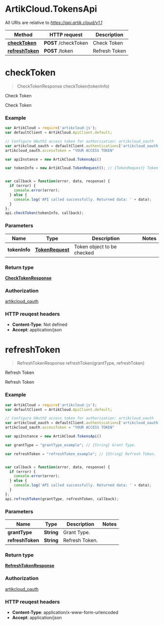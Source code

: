 # ArtikCloud.TokensApi

All URIs are relative to *https://api.artik.cloud/v1.1*

Method | HTTP request | Description
------------- | ------------- | -------------
[**checkToken**](TokensApi.md#checkToken) | **POST** /checkToken | Check Token
[**refreshToken**](TokensApi.md#refreshToken) | **POST** /token | Refresh Token


<a name="checkToken"></a>
# **checkToken**
> CheckTokenResponse checkToken(tokenInfo)

Check Token

Check Token

### Example
```javascript
var ArtikCloud = require('artikcloud-js');
var defaultClient = ArtikCloud.ApiClient.default;

// Configure OAuth2 access token for authorization: artikcloud_oauth
var artikcloud_oauth = defaultClient.authentications['artikcloud_oauth'];
artikcloud_oauth.accessToken = "YOUR ACCESS TOKEN"

var apiInstance = new ArtikCloud.TokensApi()

var tokenInfo = new ArtikCloud.TokenRequest(); // {TokenRequest} Token object to be checked


var callback = function(error, data, response) {
  if (error) {
    console.error(error);
  } else {
    console.log('API called successfully. Returned data: ' + data);
  }
};
api.checkToken(tokenInfo, callback);
```

### Parameters

Name | Type | Description  | Notes
------------- | ------------- | ------------- | -------------
 **tokenInfo** | [**TokenRequest**](TokenRequest.md)| Token object to be checked | 

### Return type

[**CheckTokenResponse**](CheckTokenResponse.md)

### Authorization

[artikcloud_oauth](../README.md#artikcloud_oauth)

### HTTP reuqest headers

 - **Content-Type**: Not defined
 - **Accept**: application/json

<a name="refreshToken"></a>
# **refreshToken**
> RefreshTokenResponse refreshToken(grantType, refreshToken)

Refresh Token

Refresh Token

### Example
```javascript
var ArtikCloud = require('artikcloud-js');
var defaultClient = ArtikCloud.ApiClient.default;

// Configure OAuth2 access token for authorization: artikcloud_oauth
var artikcloud_oauth = defaultClient.authentications['artikcloud_oauth'];
artikcloud_oauth.accessToken = "YOUR ACCESS TOKEN"

var apiInstance = new ArtikCloud.TokensApi()

var grantType = "grantType_example"; // {String} Grant Type.

var refreshToken = "refreshToken_example"; // {String} Refresh Token.


var callback = function(error, data, response) {
  if (error) {
    console.error(error);
  } else {
    console.log('API called successfully. Returned data: ' + data);
  }
};
api.refreshToken(grantType, refreshToken, callback);
```

### Parameters

Name | Type | Description  | Notes
------------- | ------------- | ------------- | -------------
 **grantType** | **String**| Grant Type. | 
 **refreshToken** | **String**| Refresh Token. | 

### Return type

[**RefreshTokenResponse**](RefreshTokenResponse.md)

### Authorization

[artikcloud_oauth](../README.md#artikcloud_oauth)

### HTTP reuqest headers

 - **Content-Type**: application/x-www-form-urlencoded
 - **Accept**: application/json

